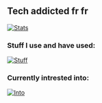 ## Tech addicted fr fr

[![Stats](https://github-readme-stats.vercel.app/api?username=theonlyoneferkk&theme=dark)](https://github.com/anuraghazra/github-readme-stats)

### Stuff I use and have used:
[![Stuff](https://skillicons.dev/icons?i=html,css,js,ts,react,astro,tailwind,bootstrap,sass,nodejs,bun,mongodb,py,c&perline=8)](https://skillicons.dev)

### Currently intrested into:
[![Into](https://skillicons.dev/icons?i=blender,webpack,angular,cpp,cmake,elixir,flask,express,nextjs,svelte,ruby,php,go,mysql,sqlite,&perline=8)](https://skillicons.dev)
